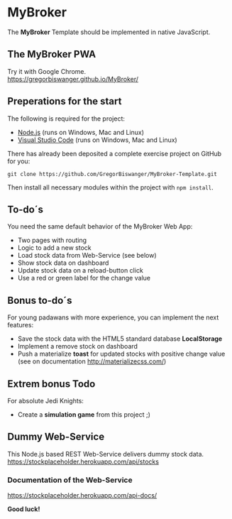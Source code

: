 # MyBroker

The **MyBroker** Template should be implemented in native JavaScript.

## The MyBroker PWA
Try it with Google Chrome.  
https://gregorbiswanger.github.io/MyBroker/

## Preperations for the start
The following is required for the project:    
- [Node.js](http://www.nodejs.org "www.nodejs.org") (runs on Windows, Mac and Linux)  
- [Visual Studio Code](http://code.visualstudio.com "http://code.visualstudio.com") (runs on Windows, Mac and Linux)  
  
There has already been deposited a complete exercise project on GitHub for you:    
  
`git clone https://github.com/GregorBiswanger/MyBroker-Template.git`  

Then install all necessary modules within the project with `npm install`.  

## To-do´s
You need the same default behavior of the MyBroker Web App:
- Two pages with routing
- Logic to add a new stock
- Load stock data from Web-Service (see below)
- Show stock data on dashboard
- Update stock data on a reload-button click
- Use a red or green label for the change value
  
## Bonus to-do´s
For young padawans with more experience, you can implement the next features:
- Save the stock data with the HTML5 standard database **LocalStorage**
- Implement a remove stock on dashboard
- Push a materialize **toast** for updated stocks with positive change value (see on documentation http://materializecss.com/)

## Extrem bonus Todo
For absolute Jedi Knights:
- Create a **simulation game** from this project ;)

## Dummy Web-Service
This Node.js based REST Web-Service delivers dummy stock data.  
https://stockplaceholder.herokuapp.com/api/stocks
  
### Documentation of the Web-Service
https://stockplaceholder.herokuapp.com/api-docs/

**Good luck!**